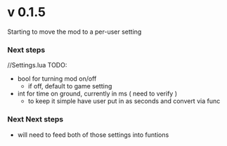 # v 0.1.5

Starting to move the mod to a per-user setting

### Next steps

//Settings.lua
TODO:
* bool for turning mod on/off
    * if off, default to game setting
* int for time on ground, currently in ms ( need to verify )
    * to keep it simple have user put in as seconds and convert via func

### Next Next steps
* will need to feed both of those settings into funtions
